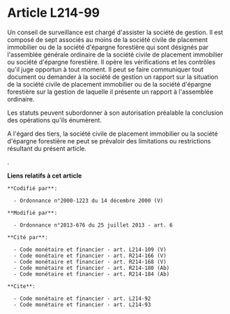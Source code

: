 # Article L214-99

Un conseil de surveillance est chargé d'assister la société de gestion. Il est composé de sept associés au moins de la
société civile de placement immobilier ou de la société d'épargne forestière qui sont désignés par l'assemblée générale
ordinaire de la société civile de placement immobilier ou société d'épargne forestière. Il opère les vérifications et les
contrôles qu'il juge opportun à tout moment. Il peut se faire communiquer tout document ou demander à la société de gestion
un rapport sur la situation de la société civile de placement immobilier ou de la société d'épargne forestière sur la gestion
de laquelle il présente un rapport à l'assemblée ordinaire. 

Les statuts peuvent subordonner à son autorisation préalable la conclusion des opérations qu'ils énumèrent. 

A l'égard des tiers, la société civile de placement immobilier ou la société d'épargne forestière ne peut se prévaloir des
limitations ou restrictions résultant du présent article. 

.

**Liens relatifs à cet article**

	**Codifié par**:

	  - Ordonnance n°2000-1223 du 14 décembre 2000 (V)

	**Modifié par**:

	  - Ordonnance n°2013-676 du 25 juillet 2013 - art. 6

	**Cité par**:

	  - Code monétaire et financier - art. L214-109 (V)
	  - Code monétaire et financier - art. R214-166 (V)
	  - Code monétaire et financier - art. R214-168 (V)
	  - Code monétaire et financier - art. R214-180 (Ab)
	  - Code monétaire et financier - art. R214-184 (Ab)

	**Cite**:

	  - Code monétaire et financier - art. L214-92
	  - Code monétaire et financier - art. L214-93
